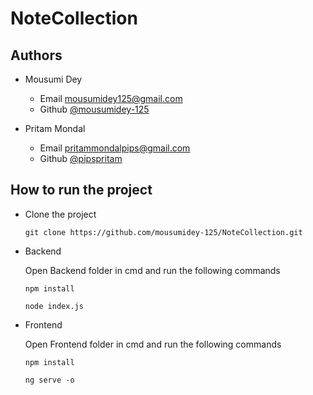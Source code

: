 # NoteCollection

## Authors

* Mousumi Dey

  * Email <mousumidey125@gmail.com>
  * Github [@mousumidey-125](https://github.com/mousumidey-125 "Mousumi's GitHub")
* Pritam Mondal
  * Email <pritammondalpips@gmail.com>
  * Github [@pipspritam](https://github.com/pipspritam "pipspritam profile")
 
## How to run the project

* Clone the project
  ```
  git clone https://github.com/mousumidey-125/NoteCollection.git
  
  ```

* Backend
  <P> Open Backend folder in cmd and run the following commands</P>
  
  ```
  npm install
  ```
  
  ```
  node index.js
  ```

* Frontend
  <p>Open Frontend folder in cmd and run the following commands</p>

  ```
  npm install
  ```

  ```
  ng serve -o
  ```


  
  
